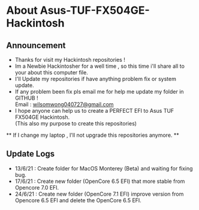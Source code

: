 # About Asus-TUF-FX504GE-Hackintosh 
## Announcement
- Thanks for visit my Hackintosh repositories !
- Im a Newbie Hackintosher for a well time , so this time i'll share all to your about this computer file.
- I'll Update my repositories if have anything problem fix or system update.
- If any problem been fix pls email me for help me update my folder in GITHUB !                           
  Email : wilsomwong040727@gmail.com
- I hope anyone can help us to create a PERFECT EFI to Asus TUF FX504GE Hackintosh.                           
  (This also my purpose to create this repositories)

** If I change my laptop , I'll not upgrade this repositories anymore. **

## Update Logs
- 13/6/21 : Create folder for MacOS Monterey (Beta) and waiting for fixing bug.
- 17/6/21 : Create new folder (OpenCore 6.5 EFI) that more stable from Opencore 7.0 EFI.
- 24/6/21 : Create new folder (OpenCore 7.1 EFI) improve version from Opencore 6.5 EFI and delete the OpenCore 6.5 EFI.

